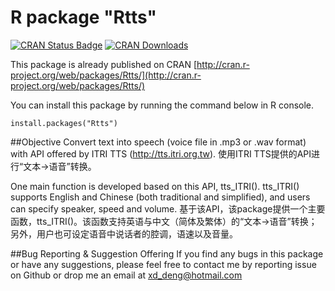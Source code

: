 # R package "Rtts"

[![CRAN Status Badge](http://www.r-pkg.org/badges/version/Rtts)](http://cran.r-project.org/web/packages/Rtts)
[![CRAN Downloads](http://cranlogs.r-pkg.org/badges/Rtts)](http://cran.rstudio.com/web/packages/Rtts/index.html)


This package is already published on CRAN [http://cran.r-project.org/web/packages/Rtts/](http://cran.r-project.org/web/packages/Rtts/)

You can install this package by running the command below in R console.
```{r}
install.packages("Rtts")
```

##Objective
Convert text into speech (voice file in .mp3 or .wav format) with API offered by ITRI TTS (http://tts.itri.org.tw).
使用ITRI TTS提供的API进行“文本->语音”转换。

One main function is developed based on this API, tts_ITRI(). tts_ITRI() supports English and Chinese (both traditional and simplified), and users can specify speaker, speed and volume.
基于该API，该package提供一个主要函数，tts_ITRI()。该函数支持英语与中文（简体及繁体）的“文本->语音”转换；另外，用户也可设定语音中说话者的腔调，语速以及音量。


##Bug Reporting & Suggestion Offering
If you find any bugs in this package or have any suggestions, please feel free to contact me by reporting issue on Github or drop me an email at xd_deng@hotmail.com  
